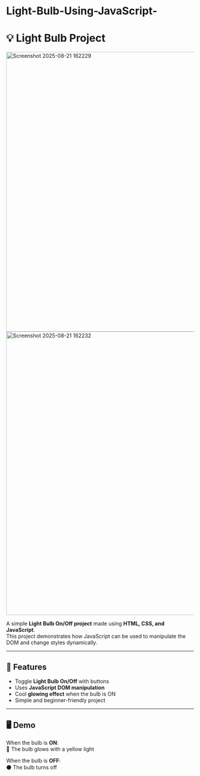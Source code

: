 # Light-Bulb-Using-JavaScript-

# 💡 Light Bulb Project

<img width="977" height="751" alt="Screenshot 2025-08-21 162229" src="https://github.com/user-attachments/assets/9d694d83-f47d-41ad-baeb-6f7de5ff64ea" />
<img width="1075" height="761" alt="Screenshot 2025-08-21 162232" src="https://github.com/user-attachments/assets/581d9b8e-4ee8-48bc-92b9-fa0cebe2645e" />


A simple **Light Bulb On/Off project** made using **HTML, CSS, and JavaScript**.  
This project demonstrates how JavaScript can be used to manipulate the DOM and change styles dynamically.

---

## 🚀 Features
- Toggle **Light Bulb On/Off** with buttons  
- Uses **JavaScript DOM manipulation**  
- Cool **glowing effect** when the bulb is ON  
- Simple and beginner-friendly project  

---

## 🖥️ Demo
When the bulb is **ON**:  
🔆 The bulb glows with a yellow light  

When the bulb is **OFF**:  
⚫ The bulb turns off  


